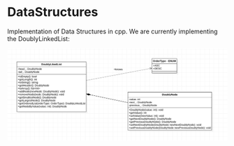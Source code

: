 # DataStructures
Implementation of Data Structures in cpp. We are currently implementing the DoublyLinkedList:

![alt text](https://github.com/CristoferSilva/DataStructures/blob/main/images/DataStructureUml.png?raw=true)
